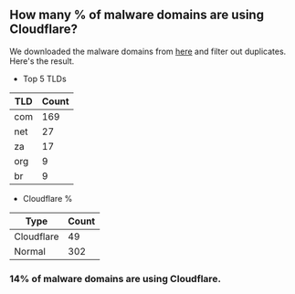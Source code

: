 ## How many % of malware domains are using Cloudflare?


We downloaded the malware domains from [here](https://urlhaus.abuse.ch) and filter out duplicates.
Here's the result.


[//]: # (start replacement)


- Top 5 TLDs

| TLD | Count |
| --- | --- |
| com | 169 |
| net | 27 |
| za | 17 |
| org | 9 |
| br | 9 |


- Cloudflare %

| Type | Count |
| --- | --- |
| Cloudflare | 49 |
| Normal | 302 |


### 14% of malware domains are using Cloudflare.